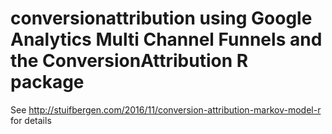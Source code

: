 # conversionattribution using Google Analytics Multi Channel Funnels and the ConversionAttribution R package

See http://stuifbergen.com/2016/11/conversion-attribution-markov-model-r for details
